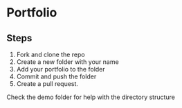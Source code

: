 # Portfolio

## Steps

1. Fork and clone the repo
2. Create a new folder with your name
3. Add your portfolio to the folder
4. Commit and push the folder
5. Create a pull request. 


Check the demo folder for help with the directory structure